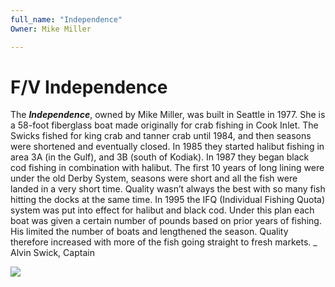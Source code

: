 ```yaml
---
full_name: "Independence"
Owner: Mike Miller

---
```

# F/V Independence

The ***Independence***, owned by Mike Miller, was built in Seattle in 1977. She is a 58-foot fiberglass boat made originally for crab fishing in Cook Inlet. The Swicks fished for king crab and tanner crab until 1984, and then seasons were shortened and eventually closed.  In 1985 they started halibut fishing in area 3A (in the Gulf), and 3B (south of Kodiak).  In 1987 they began black cod fishing in combination with halibut.  The first 10 years of long lining were under the old Derby System, seasons were short and all the fish were landed in a very short time.  Quality wasn’t always the best with so many fish hitting the docks at the same time.
In 1995 the IFQ (Individual Fishing Quota) system was put into effect for halibut and black cod. Under this plan each boat was given a certain number of pounds based on prior years of fishing. His limited the number of boats and lengthened the season.  Quality therefore increased with more of the fish going straight to fresh markets.   _ Alvin Swick, Captain


![](../assets/images/boats/media/Independence.jpeg)